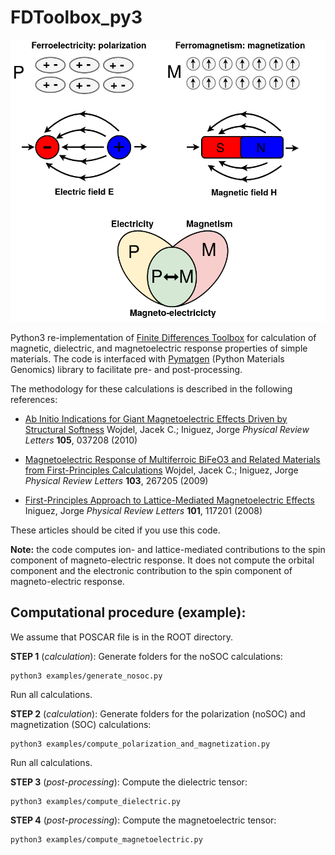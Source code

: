 # FDToolbox_py3

![alt text](magnetoelectricity_diagram.png)

Python3 re-implementation of [Finite Differences Toolbox](https://github.com/jcwojdel/FDToolbox) for calculation of magnetic, 
dielectric, and magnetoelectric response properties of simple materials. The code is interfaced with [Pymatgen](https://pymatgen.org/) 
(Python Materials Genomics) library to facilitate pre- and post-processing.

The methodology for these calculations is described in the following references:

  - [Ab Initio Indications for Giant Magnetoelectric Effects Driven by
  Structural Softness]( http://dx.doi.org/10.1103/PhysRevLett.105.037208)
  Wojdel, Jacek C.; Iniguez, Jorge
  *Physical Review Letters* **105**, 037208 (2010)

  - [Magnetoelectric Response of Multiferroic BiFeO3 and Related Materials
  from First-Principles Calculations](http://dx.doi.org/10.1103/PhysRevLett.103.267205)
  Wojdel, Jacek C.; Iniguez, Jorge
  *Physical Review Letters* **103**, 267205 (2009)

  - [First-Principles Approach to Lattice-Mediated Magnetoelectric Effects](http://dx.doi.org/10.1103/PhysRevLett.101.117201)
  Iniguez, Jorge
  *Physical Review Letters* **101**, 117201 (2008)
  
  These articles should be cited if you use this code. 

  **Note:** the code computes ion- and lattice-mediated contributions to the spin component of magneto-electric response. 
  It does not compute the orbital component and the electronic contribution to the spin component of magneto-electric 
  response. 

## Computational procedure (example):

We assume that POSCAR file is in the ROOT directory.

**STEP 1** (*calculation*): Generate folders for the noSOC calculations: 
```
python3 examples/generate_nosoc.py
```
Run all calculations.

**STEP 2** (*calculation*): Generate folders for the polarization (noSOC) and magnetization (SOC) calculations:
```
python3 examples/compute_polarization_and_magnetization.py
```
Run all calculations.

**STEP 3** (*post-processing*): Compute the dielectric tensor:
```
python3 examples/compute_dielectric.py
```

**STEP 4** (*post-processing*): Compute the magnetoelectric tensor:
```
python3 examples/compute_magnetoelectric.py
```
